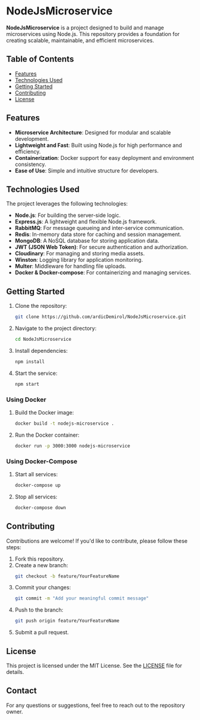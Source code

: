 # NodeJsMicroservice

**NodeJsMicroservice** is a project designed to build and manage microservices using Node.js. This repository provides a foundation for creating scalable, maintainable, and efficient microservices.

## Table of Contents
- [Features](#features)
- [Technologies Used](#technologies-used)
- [Getting Started](#getting-started)
- [Contributing](#contributing)
- [License](#license)

## Features
- **Microservice Architecture**: Designed for modular and scalable development.
- **Lightweight and Fast**: Built using Node.js for high performance and efficiency.
- **Containerization**: Docker support for easy deployment and environment consistency.
- **Ease of Use**: Simple and intuitive structure for developers.

## Technologies Used
The project leverages the following technologies:
- **Node.js**: For building the server-side logic.
- **Express.js**: A lightweight and flexible Node.js framework.
- **RabbitMQ**: For message queueing and inter-service communication.
- **Redis**: In-memory data store for caching and session management.
- **MongoDB**: A NoSQL database for storing application data.
- **JWT (JSON Web Token)**: For secure authentication and authorization.
- **Cloudinary**: For managing and storing media assets.
- **Winston**: Logging library for application monitoring.
- **Multer**: Middleware for handling file uploads.
- **Docker & Docker-compose**: For containerizing and managing services.

## Getting Started
1. Clone the repository:
   ```bash
   git clone https://github.com/ardicDemirol/NodeJsMicroservice.git
   ```
2. Navigate to the project directory:
   ```bash
   cd NodeJsMicroservice
   ```
3. Install dependencies:
   ```bash
   npm install
   ```
4. Start the service:
   ```bash
   npm start
   ```

### Using Docker
1. Build the Docker image:
   ```bash
   docker build -t nodejs-microservice .
   ```
2. Run the Docker container:
   ```bash
   docker run -p 3000:3000 nodejs-microservice
   ```

### Using Docker-Compose
1. Start all services:
   ```bash
   docker-compose up
   ```
2. Stop all services:
   ```bash
   docker-compose down
   ```

## Contributing
Contributions are welcome! If you'd like to contribute, please follow these steps:

1. Fork this repository.
2. Create a new branch:
   ```bash
   git checkout -b feature/YourFeatureName
   ```
3. Commit your changes:
   ```bash
   git commit -m "Add your meaningful commit message"
   ```
4. Push to the branch:
   ```bash
   git push origin feature/YourFeatureName
   ```
5. Submit a pull request.

## License
This project is licensed under the MIT License. See the [LICENSE](LICENSE) file for details.

## Contact
For any questions or suggestions, feel free to reach out to the repository owner.
